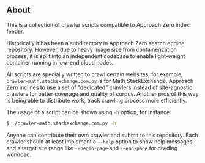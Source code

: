 ## About

This is a collection of crawler scripts compatible to Approach Zero index feeder.

Historically it has been a subdirectory in Approach Zero search engine repository.
However, due to heavy image size from containerization process, it is split into an independent codebase to enable light-weight container running in low-end cloud nodes.

All scripts are specially written to crawl certain websites, for example, `crawler-math.stackexchange.com.py` is for Math StackExchange. Approach Zero inclines to use a set of "dedicated" crawlers instead of site-agnostic crawlers for better coverage and quality of corpus. Another pros of this way is being able to distribute work, track crawling process more efficiently.

The usage of a script can be shown using `-h` option, for instance
```sh
$ ./crawler-math.stackexchange.com.py -h
```

Anyone can contribute their own crawler and submit to this repository. Each crawler should at least implement a `--help` option to show help messages, and a target site range like `--begin-page` and `--end-page` for dividing workload.
